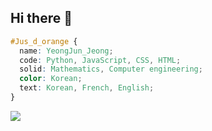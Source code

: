 ## Hi there 👋

```css
#Jus_d_orange { 
  name: YeongJun_Jeong;
  code: Python, JavaScript, CSS, HTML;
  solid: Mathematics, Computer engineering;
  color: Korean;
  text: Korean, French, English;
}
```
<a href="https://www.instagram.com/jeongyoungjunssi/"><img src="https://img.shields.io/badge/Instagram-E4405F?style=flat-square&logo=Instagram&logoColor=white"/></a>
